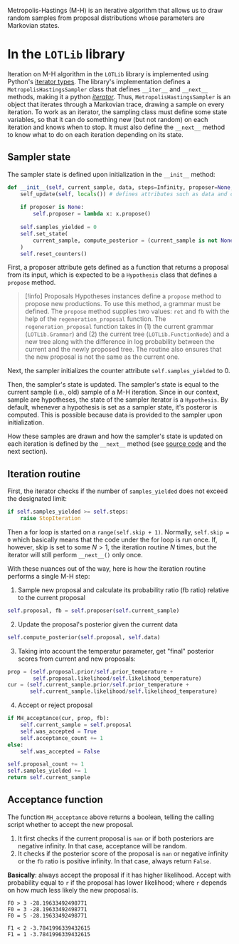 Metropolis-Hastings (M-H) is an iterative algorithm that allows us to draw random samples from proposal distributions whose parameters are Markovian states.

# In the `LOTLib` library
Iteration on M-H algorithm in the `LOTLib` library is implemented using Python's [iterator types](https://docs.python.org/3/library/stdtypes.html#typeiter). The library's implementation defines a `MetropolisHastingsSampler` class that defines `__iter__` and `__next__` methods, making it a python [*iterator*](https://stackoverflow.com/questions/2776829/difference-between-pythons-generators-and-iterators). Thus, `MetropolisHastingsSampler` is an object that iterates through a Markovian trace, drawing a sample on every iteration. To work as an iterator, the sampling class must define some state variables, so that it can do something new (but not random) on each iteration and knows when to stop. It must also define the `__next__` method to know what to do on each iteration depending on its state.

## Sampler state
The sampler state is defined upon initialization in the `__init__` method:

```python
def __init__(self, current_sample, data, steps=Infinity, proposer=None, skip=0, prior_temperature=1.0, likelihood_temperature=1.0, acceptance_temperature=1.0, trace=False, shortcut_likelihood=True):
	self_update(self, locals()) # defines attributes such as data and current sample
	
	if proposer is None:
		self.proposer = lambda x: x.propose()
	
	self.samples_yielded = 0
	self.set_state(
		current_sample, compute_posterior = (current_sample is not None)
	)
	self.reset_counters()
```

First, a proposer attribute gets defined as a function that returns a proposal from its input, which is expected to be a `Hypothesis` class that defines a `propose` method.

> [!info] Proposals
> Hypotheses instances define a `propose` method to propose new productions. To use this method, a grammar must be defined. The `propose` method supplies two values: `ret` and `fb` with the help of the `regeneration_proposal` function. The `regeneration_proposal` function takes in (1) the current grammar (`LOTLib.Grammar`) and (2) the current tree (`LOTLib.FunctionNode`) and a new tree along with the difference in log probability between the current and the newly proposed tree. The routine also ensures that the new proposal is not the same as the current one.

Next, the sampler initializes the counter attribute `self.samples_yielded` to 0.

Then, the sampler's state is updated. The sampler's state is equal to the current sample (i.e., old) sample of a M-H iteration. Since in our context, sample are hypotheses, the state of the sampler iterator is a `Hypothesis`. By default, whenever a hypothesis is set as a sampler state, it's posteror is computed. This is possible because data is provided to the sampler upon initialization.

How these samples are drawn and how the sampler's state is updated on each iteration is defined by the `__next__` method (see [source code](https://github.com/piantado/LOTlib3/blob/master/Samplers/MetropolisHastings.py) and the next section).

## Iteration routine

First, the iterator checks if the number of `samples_yielded` does not exceed the designated limit:

```python
if self.samples_yielded >= self.steps:
	raise StopIteration
```

Then a for loop is started on a `range(self.skip + 1)`. Normally, `self.skip = 0` which basically means that the code under the for loop is run once. If, however, skip is set to some $N > 1$, the iteration routine $N$ times, but the iterator will still perform `__next__()` only once.

With these nuances out of the way, here is how the iteration routine performs a single M-H step:
1. Sample new proposal and calculate its probability ratio (fb ratio) relative to the current proposal
```python
self.proposal, fb = self.proposer(self.current_sample)
```
2. Update the proposal's posterior given the current data
```python
self.compute_posterior(self.proposal, self.data)
```
3. Taking into account the temperatur parameter, get "final" posterior scores from current and new proposals:
```python
prop = (self.proposal.prior/self.prior_temperature +
		self.proposal.likelihood/self.likelihood_temperature)
cur = (self.current_sample.prior/self.prior_temperature +
	   self.current_sample.likelihood/self.likelihood_temperature)
```
4. Accept or reject proposal
```python
if MH_acceptance(cur, prop, fb):
	self.current_sample = self.proposal
	self.was_accepted = True
	self.acceptance_count += 1
else:
	self.was_accepted = False

self.proposal_count += 1
self.samples_yielded += 1
return self.current_sample
```
## Acceptance function
The function `MH_acceptance` above returns a boolean, telling the calling script whether to accept the new proposal.
1. It first checks if the current proposal is `nan` or if both posteriors are negative infinity. In that case, acceptance will be random. 
2. It checks if the posterior score of the proposal is `nan` or negative infinity or the `fb` ratio is positive infinity. In that case, always return `False`.

**Basically**: always accept the proposal if it has higher likelihood. Accept with probability equal to `r` if the proposal has lower likelihood; where `r` depends on how much less likely the new proposal is. 

```
F0 > 3 -28.19633492498771 
F0 = 3 -28.19633492498771 
F0 = 5 -28.19633492498771 

F1 < 2 -3.7841996339432615 
F1 = 1 -3.7841996339432615 
```
